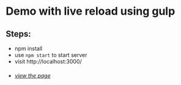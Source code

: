 # Demo with live reload using gulp

## Steps:
- npm install
- use `npm start` to start server
- visit http://localhost:3000/
- ###### [view the page](https://yaoyaocjj.github.io/3week-3page-07-template-3/)

